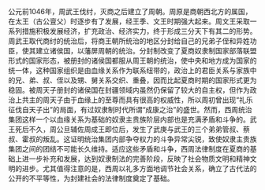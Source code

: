 公元前1046年，周武王伐纣，灭商之后建立了周朝。周原是商朝西北方的属国，在太王（古公亶父）时逐步有了发展，经王季、文王时期强大起来。周文王采取一系列措施积极发展经济，扩充政治、经济实力，终于形成三分天下有其二的形势。周武王取代商纣的统治后，将商王朝所统治的地区分封给自己的兄弟子侄和异姓功臣，使其建立诸侯国，以藩屏周朝的统治。分封制改变了夏商奴隶制国家部落联盟形式的国家形态，被册封的诸侯国都服从周王朝的统治，使中央和地方成为国家的统一体，这种国家组织是由血缘关系作为联系纽带的，政治上的君臣关系与家族中的兄、弟、叔、侄以及甥、舅关系交织、重叠，因而比起夏商时期的国家形式更为稳固。被周天子册封的诸侯国在封疆领域内虽然仍保留了较大的自主权，但作为政治上共主的周天子由于血缘上的至尊而具有很高的权威性，所以周初曾出现“礼乐征伐自天子出”的局面，有过奴隶制时代所谓“成康之治”的盛世。然而，西周统治集团这样一个以血缘关系为基础的奴隶主贵族阶层内部也是充满矛盾和斗争的。武王死后不久，周公旦辅佐周成王即位后，发生了武庚与武王的三个弟弟管叔、蔡叔、霍叔的叛乱。这证明统治集团内部争夺权力的斗争异常尖锐，致使奴隶主贵族集团之间的团结不可能长久维持。适应这些矛盾和斗争，西周法律制度在夏商的基础上进一步补充和发展，达到奴隶制法的完善阶段，反映了社会物质文明和精神文明的进步。尤其值得注意的是，西周以礼多方面地调节社会关系，确立了古代法的公开的不平等性，为封建社会的法律制度奠定了基础。